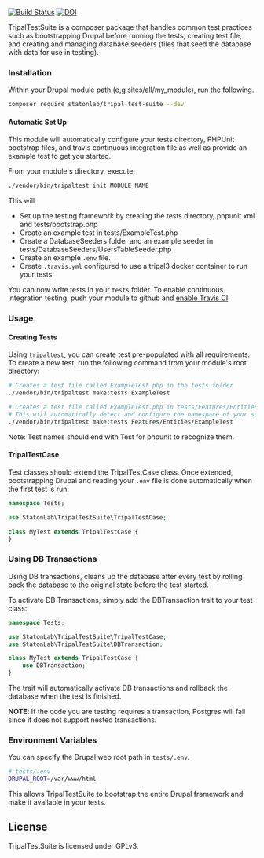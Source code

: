[![Build Status](https://travis-ci.org/statonlab/TripalTestSuite.svg?branch=master)](https://travis-ci.org/statonlab/TripalTestSuite) [![DOI](https://zenodo.org/badge/123318173.svg)](https://zenodo.org/badge/latestdoi/123318173)

TripalTestSuite is a composer package that handles
common test practices such as bootstrapping Drupal
before running the tests, creating test file, and creating
and managing database seeders (files that seed the database
with data for use in testing).

### Installation
Within your Drupal module path (e,g sites/all/my_module), run the following.
```bash
composer require statonlab/tripal-test-suite --dev
```

#### Automatic Set Up
This module will automatically configure your tests directory,
PHPUnit bootstrap files, and travis continuous integration file
as well as provide an example test to get you started. 

From your module's directory, execute:
```bash
./vendor/bin/tripaltest init MODULE_NAME 
```

This will 
- Set up the testing framework by creating the tests directory, phpunit.xml and tests/bootstrap.php
- Create an example test in tests/ExampleTest.php
- Create a DatabaseSeeders folder and an example seeder in tests/DatabaseSeeders/UsersTableSeeder.php
- Create an example `.env` file.
- Create `.travis.yml` configured to use a tripal3 docker container to run your tests  

You can now write tests in your `tests` folder.  To enable continuous
integration testing, push your module to github and [enable Travis CI](https://travis-ci.org/).

### Usage

#### Creating Tests
Using `tripaltest`, you can create test pre-populated with all requirements.
To create a new test, run the following command from your module's root directory:
```bash
# Creates a test file called ExampleTest.php in the tests folder
./vendor/bin/tripaltest make:tests ExampleTest

# Creates a test file called ExampleTest.php in tests/Features/Entities
# This will automatically detect and configure the namespace of your script
./vendor/bin/tripaltest make:tests Features/Entities/ExampleTest
```
Note: Test names should end with Test for phpunit to recognize them.

#### TripalTestCase
Test classes should extend the TripalTestCase class. Once extended, bootstrapping
Drupal and reading your `.env` file is done automatically when the first test is run.

```php
namespace Tests;

use StatonLab\TripalTestSuite\TripalTestCase;

class MyTest extends TripalTestCase {
}
```

### Using DB Transactions
Using DB transactions, cleans up the database after every test by rolling back
the database to the original state before the test started.

To activate DB Transactions, simply add the DBTransaction trait to your test class:

```php
namespace Tests;

use StatonLab\TripalTestSuite\TripalTestCase;
use StatonLab\TripalTestSuite\DBTransaction;

class MyTest extends TripalTestCase {
	use DBTransaction;
}
```

The trait will automatically activate DB transactions and rollback the database when the test is finished.

**NOTE**: If the code you are testing requires a transaction, Postgres
will fail since it does not support nested transactions.

### Environment Variables
You can specify the Drupal web root path in `tests/.env`.
```bash
# tests/.env
DRUPAL_ROOT=/var/www/html
```

This allows TripalTestSuite to bootstrap the entire Drupal framework and make it available in your tests.

## License
TripalTestSuite is licensed under GPLv3.
